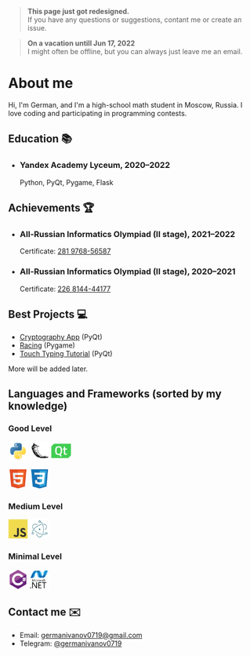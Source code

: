 > **This page just got redesigned.** <br />
> If you have any questions or suggestions, contant me or create an issue.

> **On a vacation untill Jun 17, 2022** <br />
> I might often be offline, but you can always just leave me an email.

# About me

Hi, I'm German, and I'm a high-school math student in Moscow, Russia. I love coding and participating in programming contests.

## Education :books:

- ### Yandex Academy Lyceum, 2020–2022
  Python, PyQt, Pygame, Flask

## Achievements :trophy:

- ### All-Russian Informatics Olympiad (II stage), 2021–2022
  Certificate: [281 9768-56587](certificates/VsOSh8th.pdf)
- ### All-Russian Informatics Olympiad (II stage), 2020–2021
  Certificate: [226 8144-44177](certificates/VsOSh7th.pdf)

## Best Projects :computer:

- [Cryptography App](https://github.com/germanivanov0719/Cryptography) (PyQt)
- [Racing](https://github.com/germanivanov0719/Racing) (Pygame)
- [Touch Typing Tutorial](https://github.com/germanivanov0719/touch-typing-tutorial) (PyQt)

More will be added later.

## Languages and Frameworks (sorted by my knowledge)

### Good Level

[<img src="src/python-original.svg" alt="Python Icon" width=40px>](https://python.org)
[<img src="src/flask-original.svg" alt="Flask Icon" width=40px>](https://flask.palletsprojects.com/en/2.1.x/)
[<img src="src/qt-original.svg" alt="PyQt Icon" width=40px>](https://doc.qt.io/qtforpython/)

[<img src="src/html5-original.svg" alt="HTML5 Icon" width=40px>](https://developer.mozilla.org/en-US/docs/Web/HTML)
[<img src="src/css3-original.svg" alt="CSS3 Icon" width=40px>](https://developer.mozilla.org/en-US/docs/Web/CSS)

### Medium Level

[<img src="src/javascript-original.svg" alt="JavaScript Icon" width=40px>](https://developer.mozilla.org/en-US/docs/Web/JavaScript)
[<img src="src/electron-original.svg" alt="Electron Icon" width=40px>](https://www.electronjs.org/)

### Minimal Level

[<img src="src/csharp-original.svg" alt="CSharp Icon" width=40px>](https://docs.microsoft.com/en-us/dotnet/csharp/)
[<img src="src/dot-net-original-wordmark.svg" alt=".NET Icon" width=40px>](https://dotnet.microsoft.com/en-us/)


## Contact me :envelope:

- Email: germanivanov0719@gmail.com
- Telegram: [@germanivanov0719](https://t.me/germanivanov0719)
